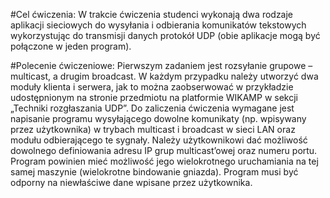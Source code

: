 #Cel ćwiczenia:
W trakcie ćwiczenia studenci wykonają dwa rodzaje aplikacji sieciowych do wysyłania i odbierania komunikatów
tekstowych wykorzystując do transmisji danych protokół UDP (obie aplikacje mogą być połączone w jeden
program). 


#Polecenie ćwiczeniowe:
Pierwszym zadaniem jest rozsyłanie grupowe – multicast, a drugim broadcast. W każdym przypadku należy
utworzyć dwa moduły klienta i serwera, jak to można zaobserwować w przykładzie udostępnionym na stronie
przedmiotu na platformie WIKAMP w sekcji „Techniki rozgłaszania UDP”.
Do zaliczenia ćwiczenia wymagane jest napisanie programu wysyłającego dowolne komunikaty (np. wpisywany
przez użytkownika) w trybach multicast i broadcast w sieci LAN oraz modułu odbierającego te sygnały.
Należy użytkownikowi dać możliwość dowolnego definiowania adresu IP grup multicast’owej oraz numeru
portu.
Program powinien mieć możliwość jego wielokrotnego uruchamiania na tej samej maszynie (wielokrotne
bindowanie gniazda).
Program musi być odporny na niewłaściwe dane wpisane przez użytkownika.